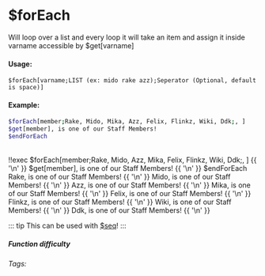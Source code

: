 # $forEach
Will loop over a list and every loop it will take an item and assign it inside varname accessible by $get[varname]

#### Usage: 
`$forEach[varname;LIST (ex: mido rake azz);Seperator (Optional, default is space)]`

#### Example:
```bash
$forEach[member;Rake, Mido, Mika, Azz, Felix, Flinkz, Wiki, Ddk;, ]
$get[member], is one of our Staff Members!
$endForEach
``` 

<br/>
<discord-messages>
	<discord-message :bot="false" role-color="#ffcc9a" author="Member">
        <DiscordMarkdown>
	        !!exec $forEach[member;Rake, Mido, Azz, Mika, Felix, Flinkz, Wiki, Ddk;, ]
            {{ '\n' }}
            $get[member], is one of our Staff Members!
            {{ '\n' }}
            $endForEach
		</DiscordMarkdown>
	</discord-message>
	<discord-message :bot="true" role-color="#0099ff" author="Custom Command" avatar="https://media.discordapp.net/avatars/725721249652670555/781224f90c3b841ba5b40678e032f74a.webp">
        <DiscordMarkdown>
			Rake, is one of our Staff Members!
            {{ '\n' }}
            Mido, is one of our Staff Members!
            {{ '\n' }}
            Azz, is one of our Staff Members!
            {{ '\n' }}
            Mika, is one of our Staff Members!
            {{ '\n' }}
            Felix, is one of our Staff Members!
            {{ '\n' }}
            Flinkz, is one of our Staff Members!
            {{ '\n' }}
            Wiki, is one of our Staff Members!
            {{ '\n' }}
            Ddk, is one of our Staff Members!
            {{ '\n' }}
		</DiscordMarkdown>
	</discord-message>
</discord-messages>

::: tip 
This can be used with [$seq](../Useful/seq)!
:::

##### Function difficulty <Badge type="danger" text="Difficult" vertical="middle" /> 
###### Tags: <Badge type="tip" text="loop" vertical="middle" />  <Badge type="tip" text="forEach" vertical="middle" />  <Badge type="tip" text="for each object in list" vertical="middle" /> 